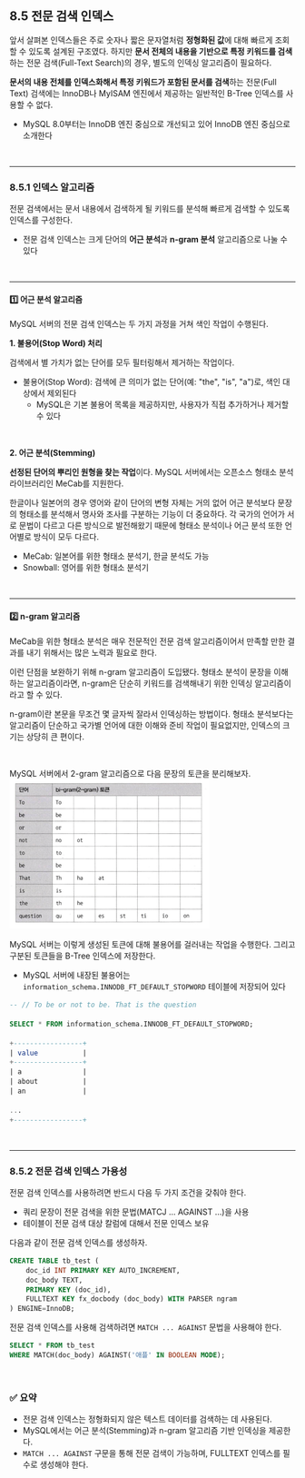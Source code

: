 ## 8.5 전문 검색 인덱스
앞서 살펴본 인덱스들은 주로 숫자나 짧은 문자열처럼 **정형화된 값**에 대해 빠르게 조회할 수 있도록 설계된 구조였다. 하지만 **문서 전체의 내용을 기반으로 특정 키워드를 검색**하는 전문 검색(Full-Text Search)의 경우, 별도의 인덱싱 알고리즘이 필요하다.

**문서의 내용 전체를 인덱스화해서 특정 키워드가 포함된 문서를 검색**하는 전문(Full Text) 검색에는 InnoDB나 MyISAM 엔진에서 제공하는 일반적인 B-Tree 인덱스를 사용할 수 없다.
- MySQL 8.0부터는 InnoDB 엔진 중심으로 개선되고 있어 InnoDB 엔진 중심으로 소개한다

<br>

---

### 8.5.1 인덱스 알고리즘
전문 검색에서는 문서 내용에서 검색하게 될 키워드를 분석해 빠르게 검색할 수 있도록 인덱스를 구성한다.
- 전문 검색 인덱스는 크게 단어의 **어근 분석**과 **n-gram 분석** 알고리즘으로 나눌 수 있다

<br>

---

#### 1️⃣ 어근 분석 알고리즘

MySQL 서버의 전문 검색 인덱스는 두 가지 과정을 거쳐 색인 작업이 수행된다.

**1. 불용어(Stop Word) 처리**

검색에서 별 가치가 없는 단어를 모두 필터링해서 제거하는 작업이다.
- 불용어(Stop Word): 검색에 큰 의미가 없는 단어(예: "the", "is", "a")로, 색인 대상에서 제외된다
    - MySQL은 기본 불용어 목록을 제공하지만, 사용자가 직접 추가하거나 제거할 수 있다


<br>

**2. 어근 분석(Stemming)**

**선정된 단어의 뿌리인 원형을 찾는 작업**이다. MySQL 서버에서는 오픈소스 형태소 분석 라이브러리인 MeCab를 지원한다.

한글이나 일본어의 경우 영어와 같이 단어의 변형 자체는 거의 없어 어근 분석보다 문장의 형태소를 분석해서 명사와 조사를 구분하는 기능이 더 중요하다.
각 국가의 언어가 서로 문법이 다르고 다른 방식으로 발전해왔기 때문에 형태소 분석이나 어근 분석 또한 언어별로 방식이 모두 다르다.
- MeCab: 일본어를 위한 형태소 분석기, 한글 분석도 가능
- Snowball: 영어를 위한 형태소 분석기

<br>

---

#### 2️⃣ n-gram 알고리즘
MeCab을 위한 형태소 분석은 매우 전문적인 전문 검색 알고리즘이어서 만족할 만한 결과를 내기 위해서는 많은 노력과 필요로 한다.

이런 단점을 보완하기 위해 n-gram 알고리즘이 도입됐다. 형태소 분석이 문장을 이해하는 알고리즘이라면, n-gram은 단순히 키워드를 검색해내기 위한 인덱싱 알고리즘이라고 할 수 있다.

n-gram이란 본문을 무조건 몇 글자씩 잘라서 인덱싱하는 방법이다. 형태소 분석보다는 알고리즘이 단순하고 국가별 언어에 대한 이해와 준비 작업이 필요없지만, 인덱스의 크기는 상당히 큰 편이다.

<br>

MySQL 서버에서 2-gram 알고리즘으로 다음 문장의 토큰을 분리해보자.
<img src="image/img_2.png" alt="8.5.png" style="width:70%;"/>

MySQL 서버는 이렇게 생성된 토큰에 대해 불용어를 걸러내는 작업을 수행한다. 그리고 구분된 토큰들을 B-Tree 인덱스에 저장한다.
- MySQL 서버에 내장된 불용어는 `information_schema.INNODB_FT_DEFAULT_STOPWORD` 테이블에 저장되어 있다

```sql
-- // To be or not to be. That is the question

SELECT * FROM information_schema.INNODB_FT_DEFAULT_STOPWORD;

+-----------------+
| value           |
+-----------------+
| a               |
| about           |
| an              |

...
+-----------------+
```

<br>

---

### 8.5.2 전문 검색 인덱스 가용성
전문 검색 인덱스를 사용하려면 반드시 다음 두 가지 조건을 갖춰야 한다.
- 쿼리 문장이 전문 검색을 위한 문법(MATCJ ... AGAINST ...)을 사용
- 테이블이 전문 검색 대상 칼럼에 대해서 전문 인덱스 보유

다음과 같이 전문 검색 인덱스를 생성하자.
```sql
CREATE TABLE tb_test (
    doc_id INT PRIMARY KEY AUTO_INCREMENT,
    doc_body TEXT,
    PRIMARY KEY (doc_id),
    FULLTEXT KEY fx_docbody (doc_body) WITH PARSER ngram
) ENGINE=InnoDB;
```

전문 검색 인덱스를 사용해 검색하려면 `MATCH ... AGAINST` 문법을 사용해야 한다.
```sql
SELECT * FROM tb_test
WHERE MATCH(doc_body) AGAINST('애플' IN BOOLEAN MODE);
```

<br>

### ✅ 요약
- 전문 검색 인덱스는 정형화되지 않은 텍스트 데이터를 검색하는 데 사용된다.
- MySQL에서는 어근 분석(Stemming)과 n-gram 알고리즘 기반 인덱싱을 제공한다.
- `MATCH ... AGAINST` 구문을 통해 전문 검색이 가능하며, FULLTEXT 인덱스를 필수로 생성해야 한다.
